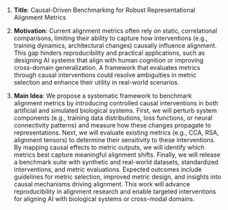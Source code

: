 1. **Title**: Causal-Driven Benchmarking for Robust Representational Alignment Metrics  

2. **Motivation**: Current alignment metrics often rely on static, correlational comparisons, limiting their ability to capture how interventions (e.g., training dynamics, architectural changes) causally influence alignment. This gap hinders reproducibility and practical applications, such as designing AI systems that align with human cognition or improving cross-domain generalization. A framework that evaluates metrics through causal interventions could resolve ambiguities in metric selection and enhance their utility in real-world scenarios.  

3. **Main Idea**: We propose a systematic framework to benchmark alignment metrics by introducing controlled causal interventions in both artificial and simulated biological systems. First, we will perturb system components (e.g., training data distributions, loss functions, or neural connectivity patterns) and measure how these changes propagate to representations. Next, we will evaluate existing metrics (e.g., CCA, RSA, alignment tensors) to determine their sensitivity to these interventions. By mapping causal effects to metric outputs, we will identify which metrics best capture meaningful alignment shifts. Finally, we will release a benchmark suite with synthetic and real-world datasets, standardized interventions, and metric evaluations. Expected outcomes include guidelines for metric selection, improved metric design, and insights into causal mechanisms driving alignment. This work will advance reproducibility in alignment research and enable targeted interventions for aligning AI with biological systems or cross-modal domains.